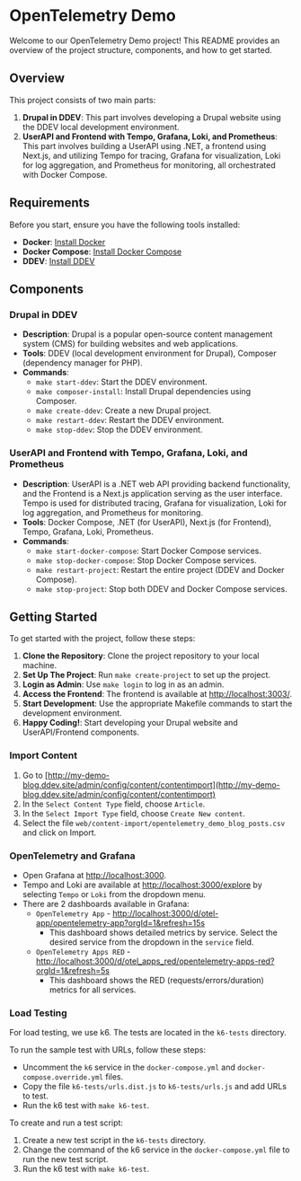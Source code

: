 # OpenTelemetry Demo

Welcome to our OpenTelemetry Demo project! This README provides an overview of the project structure, components, and how to get started.

## Overview

This project consists of two main parts:

1. **Drupal in DDEV**: This part involves developing a Drupal website using the DDEV local development environment.
2. **UserAPI and Frontend with Tempo, Grafana, Loki, and Prometheus**: This part involves building a UserAPI using .NET, a frontend using Next.js, and utilizing Tempo for tracing, Grafana for visualization, Loki for log aggregation, and Prometheus for monitoring, all orchestrated with Docker Compose.

## Requirements

Before you start, ensure you have the following tools installed:

- **Docker**: [Install Docker](https://docs.docker.com/get-docker/)
- **Docker Compose**: [Install Docker Compose](https://docs.docker.com/compose/install/)
- **DDEV**: [Install DDEV](https://ddev.readthedocs.io/en/stable/#installation)

## Components

### Drupal in DDEV

- **Description**: Drupal is a popular open-source content management system (CMS) for building websites and web applications.
- **Tools**: DDEV (local development environment for Drupal), Composer (dependency manager for PHP).
- **Commands**:
  - `make start-ddev`: Start the DDEV environment.
  - `make composer-install`: Install Drupal dependencies using Composer.
  - `make create-ddev`: Create a new Drupal project.
  - `make restart-ddev`: Restart the DDEV environment.
  - `make stop-ddev`: Stop the DDEV environment.

### UserAPI and Frontend with Tempo, Grafana, Loki, and Prometheus

- **Description**: UserAPI is a .NET web API providing backend functionality, and the Frontend is a Next.js application serving as the user interface. Tempo is used for distributed tracing, Grafana for visualization, Loki for log aggregation, and Prometheus for monitoring.
- **Tools**: Docker Compose, .NET (for UserAPI), Next.js (for Frontend), Tempo, Grafana, Loki, Prometheus.
- **Commands**:
  - `make start-docker-compose`: Start Docker Compose services.
  - `make stop-docker-compose`: Stop Docker Compose services.
  - `make restart-project`: Restart the entire project (DDEV and Docker Compose).
  - `make stop-project`: Stop both DDEV and Docker Compose services.

## Getting Started

To get started with the project, follow these steps:

1. **Clone the Repository**: Clone the project repository to your local machine.
2. **Set Up The Project**: Run `make create-project` to set up the project.
3. **Login as Admin**: Use `make login` to log in as an admin.
4. **Access the Frontend**: The frontend is available at [http://localhost:3003/](http://localhost:3003/).
5. **Start Development**: Use the appropriate Makefile commands to start the development environment.
6. **Happy Coding!**: Start developing your Drupal website and UserAPI/Frontend components.

### Import Content

1. Go to [http://my-demo-blog.ddev.site/admin/config/content/contentimport](http://my-demo-blog.ddev.site/admin/config/content/contentimport)
2. In the `Select Content Type` field, choose `Article`.
3. In the `Select Import Type` field, choose `Create New content`.
4. Select the file `web/content-import/opentelemetry_demo_blog_posts.csv` and click on Import.

### OpenTelemetry and Grafana

- Open Grafana at [http://localhost:3000](http://localhost:3000).
- Tempo and Loki are available at [http://localhost:3000/explore](http://localhost:3000/explore) by selecting `Tempo` or `Loki` from the dropdown menu.
- There are 2 dashboards available in Grafana:
  - `OpenTelemetry App` - [http://localhost:3000/d/otel-app/opentelemetry-app?orgId=1&refresh=15s](http://localhost:3000/d/otel-app/opentelemetry-app?orgId=1&refresh=15s)
    - This dashboard shows detailed metrics by service. Select the desired service from the dropdown in the `service` field.
  - `OpenTelemetry Apps RED` - [http://localhost:3000/d/otel_apps_red/opentelemetry-apps-red?orgId=1&refresh=5s](http://localhost:3000/d/otel_apps_red/opentelemetry-apps-red?orgId=1&refresh=5s)
    - This dashboard shows the RED (requests/errors/duration) metrics for all services.

### Load Testing

For load testing, we use k6. The tests are located in the `k6-tests` directory.

To run the sample test with URLs, follow these steps:
- Uncomment the `k6` service in the `docker-compose.yml` and `docker-compose.override.yml` files.
- Copy the file `k6-tests/urls.dist.js` to `k6-tests/urls.js` and add URLs to test.
- Run the k6 test with `make k6-test`.

To create and run a test script:
1. Create a new test script in the `k6-tests` directory.
2. Change the command of the k6 service in the `docker-compose.yml` file to run the new test script.
3. Run the k6 test with `make k6-test`.
